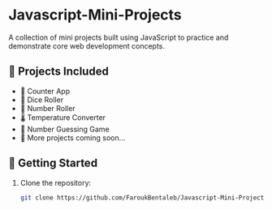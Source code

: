 # Javascript-Mini-Projects

A collection of mini projects built using JavaScript to practice and demonstrate core web development concepts.


## 🔧 Projects Included

- 🔢 Counter App 
- 🎲 Dice Roller 
- 🎰 Number Roller
- 🌡️ Temperature Converter 
- 🧠 Number Guessing Game 
- 📅 More projects coming soon...

## 🚀 Getting Started

1. Clone the repository:
   ```bash
   git clone https://github.com/FaroukBentaleb/Javascript-Mini-Projects
   ```

